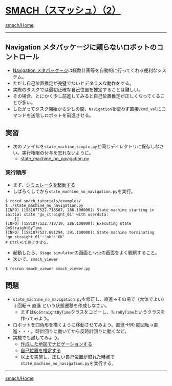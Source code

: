 # [SMACH（スマッシュ）（2）](http://wiki.ros.org/smach)

[smach/Home](Home.md)

---

## Navigation メタパッケージに頼らないロボットのコントロール

- [Navigation メタパッケージ](http://wiki.ros.org/ja/navigation)は経路計画等を自動的に行ってくれる便利なシステム。
- ただし自己位置推定が完璧でないとデタラメな動作をする。
- 実際のタスクでは最初正確な自己位置を推定することは難しい。
- その場合、とにかく少し前進してみると自己位置推定が正しくなってくることが多い。
- したがってタスク開始から少しの間、`Navigation`を使わず直接`/cmd_vel`にコマンドを送信しロボットを前進させる。

## 実習

- 次のファイルを`state_machine_simple.py`と同じディレクトリに保存しなさい。実行権限の付与を忘れないように。
  - [state_machine_no_navigation.py](https://raw.githubusercontent.com/KMiyawaki/lectures/master/ros/smach/state_machine_no_navigation.py)

### 実行順序

- まず、[シミュレータを起動する](../stage_simulator/stage_simulator_01.md)
- しばらくしてから`state_machine_no_navigation.py`を実行。

```shell
$ roscd smach_tutorials/examples/
$ ./state_machine_no_navigation.py
[INFO] [1581077522.716507, 286.100000]: State machine starting in initial state 'go_straight_01' with userdata:
	[]
[INFO] [1581077522.718719, 286.100000]: Executing state GoStraightByTime
[INFO] [1581077527.691294, 291.100000]: State machine terminating 'go_straight_01':'ok':'OK'
# Ctrl+Cで終了させる。
```

- 起動したら、`Stage simulator`の画面と`rviz`の画面をよく観察すること。
- 次いで、`smach_viewer`

```shell
$ rosrun smach_viewer smach_viewer.py
```

## 問題

- `state_machine_no_navigation.py`を修正し、直進->その場で（大体でよい）１回転-> 直進 という状態遷移を作成しなさい。
  - まずは`GoStraightByTime`クラスをコピーし、`TurnByTime`というクラスを作ってみよう。
- ロボットを四角形を描くように移動させてみよう。直進->90 度回転->直進・・・。時計回りに動いてから反時計回りに動くなど。
- 実機でも試してみよう。
  - [作成した地図でナビゲーションする](https://github.com/KMiyawaki/lectures/blob/master/ros/robots/jetson_microbot_chrome.md#%E4%BD%9C%E6%88%90%E3%81%97%E3%81%9F%E5%9C%B0%E5%9B%B3%E3%81%A7%E3%83%8A%E3%83%93%E3%82%B2%E3%83%BC%E3%82%B7%E3%83%A7%E3%83%B3%E3%81%99%E3%82%8B)
  - [自己位置を推定する](https://github.com/KMiyawaki/lectures/blob/master/ros/robots/jetson_microbot_chrome.md#%E8%87%AA%E5%B7%B1%E4%BD%8D%E7%BD%AE%E3%82%92%E6%8E%A8%E5%AE%9A%E3%81%99%E3%82%8B)
  - 以上を実施し、正しい自己位置が取れた時点で`state_machine_no_navigation.py`を実行する。

---

[smach/Home](Home.md)
